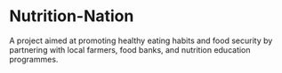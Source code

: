 # Nutrition-Nation
A project aimed at promoting healthy eating habits and food security by partnering with local farmers, food banks, and nutrition education programmes.
